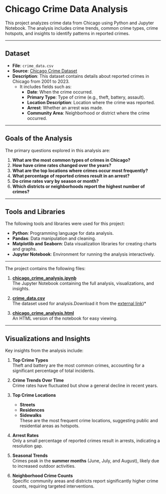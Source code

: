 # Chicago Crime Data Analysis
This project analyzes crime data from Chicago using Python and Jupyter Notebook. The analysis includes crime trends, common crime types, crime hotspots, and insights to identify patterns in reported crimes.

---

## Dataset
- **File**: `crime_data.csv`
- **Source**: [Chicago Crime Dataset](https://pennstateoffice365-my.sharepoint.com/:x:/g/personal/cmk6803_psu_edu/Efr4G41aOV9JqbLezWgPwCEBJKM2lcsr_Z6lONSZhBZo-A?e=7sP2l2)
- **Description**: This dataset contains details about reported crimes in Chicago from 2001 to 2023.  
  - It includes fields such as:
    - **Date**: When the crime occurred.
    - **Primary Type**: Type of crime (e.g., theft, battery, assault).
    - **Location Description**: Location where the crime was reported.
    - **Arrest**: Whether an arrest was made.
    - **Community Area**: Neighborhood or district where the crime occurred.

---

## Goals of the Analysis
The primary questions explored in this analysis are:

1. **What are the most common types of crimes in Chicago?**
2. **How have crime rates changed over the years?**
3. **What are the top locations where crimes occur most frequently?**
4. **What percentage of reported crimes result in an arrest?**
5. **Do crime rates vary by season or month?**
6. **Which districts or neighborhoods report the highest number of crimes?**

---

## Tools and Libraries
The following tools and libraries were used for this project:

- **Python**: Programming language for data analysis.
- **Pandas**: Data manipulation and cleaning.
- **Matplotlib and Seaborn**: Data visualization libraries for creating charts and graphs.
- **Jupyter Notebook**: Environment for running the analysis interactively.

---

The project contains the following files:

1. **[chicago_crime_analysis.ipynb](chicago_crime_analysis.ipynb)**  
   The Jupyter Notebook containing the full analysis, visualizations, and insights.

2. **[crime_data.csv](crime_data.csv)**  
   The dataset used for analysis.Download it from the [external link](https://pennstateoffice365-my.sharepoint.com/:x:/g/personal/cmk6803_psu_edu/Efr4G41aOV9JqbLezWgPwCEBJKM2lcsr_Z6lONSZhBZo-A?e=7sP2l2))*

3. **[chicago_crime_analysis.html](chicago_crime_analysis.html)**  
   An HTML version of the notebook for easy viewing.

---

## Visualizations and Insights
Key insights from the analysis include:

1. **Top Crime Types**  
   Theft and battery are the most common crimes, accounting for a significant percentage of total incidents.

2. **Crime Trends Over Time**  
   Crime rates have fluctuated but show a general decline in recent years.

3. **Top Crime Locations**  
   - **Streets**
   - **Residences**
   - **Sidewalks**  
   These are the most frequent crime locations, suggesting public and residential areas as hotspots.

4. **Arrest Rates**  
   Only a small percentage of reported crimes result in arrests, indicating a resolution gap.

5. **Seasonal Trends**  
   Crimes peak in the **summer months** (June, July, and August), likely due to increased outdoor activities.

6. **Neighborhood Crime Counts**  
   Specific community areas and districts report significantly higher crime counts, requiring targeted interventions.
